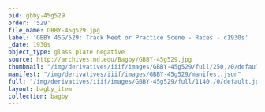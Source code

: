 ```yaml
---
pid: gbby-45g529
order: '529'
file_name: GBBY-45g529.jpg
label: 'GBBY 45G/529: Track Meet or Practice Scene - Races - c1930s'
_date: 1930s
object_type: glass plate negative
source: http://archives.nd.edu/Bagby/GBBY-45g529.jpg
thumbnail: "/img/derivatives/iiif/images/GBBY-45g529/full/250,/0/default.jpg"
manifest: "/img/derivatives/iiif/images/GBBY-45g529/manifest.json"
full: "/img/derivatives/iiif/images/GBBY-45g529/full/1140,/0/default.jpg"
layout: bagby_item
collection: bagby
---
```

